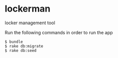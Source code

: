 # lockerman
locker management tool

Run the following commands in order to run the app
```
$ bundle
$ rake db:migrate
$ rake db:seed
